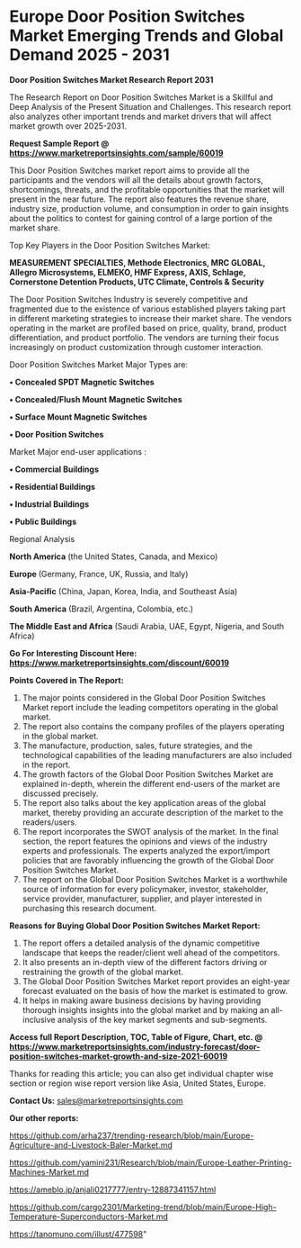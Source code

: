 # Europe Door Position Switches Market Emerging Trends and Global Demand 2025 - 2031

<strong>Door Position Switches Market Research Report 2031</strong>

The Research Report on Door Position Switches Market is a Skillful and Deep Analysis of the Present Situation and Challenges. This research report also analyzes other important trends and market drivers that will affect market growth over 2025-2031.

<strong>Request Sample Report @ <a href=https://www.marketreportsinsights.com/sample/60019>https://www.marketreportsinsights.com/sample/60019</a></strong>

This Door Position Switches market report aims to provide all the participants and the vendors will all the details about growth factors, shortcomings, threats, and the profitable opportunities that the market will present in the near future. The report also features the revenue share, industry size, production volume, and consumption in order to gain insights about the politics to contest for gaining control of a large portion of the market share.

Top Key Players in the Door Position Switches Market:

<strong>MEASUREMENT SPECIALTIES, Methode Electronics, MRC GLOBAL, Allegro Microsystems, ELMEKO, HMF Express, AXIS, Schlage, Cornerstone Detention Products, UTC Climate, Controls & Security</strong>

The Door Position Switches Industry is severely competitive and fragmented due to the existence of various established players taking part in different marketing strategies to increase their market share. The vendors operating in the market are profiled based on price, quality, brand, product differentiation, and product portfolio. The vendors are turning their focus increasingly on product customization through customer interaction.

Door Position Switches Market Major Types are:

<strong>• Concealed SPDT Magnetic Switches

• Concealed/Flush Mount Magnetic Switches

• Surface Mount Magnetic Switches

• Door Position Switches</strong>

Market Major end-user applications :

<strong>• Commercial Buildings

• Residential Buildings

• Industrial Buildings

• Public Buildings</strong>

Regional Analysis

</u><strong><b>North America</b></strong> (the United States, Canada, and Mexico)

<strong><b>Europe </b></strong>(Germany, France, UK, Russia, and Italy)

<strong><b>Asia-Pacific</b></strong> (China, Japan, Korea, India, and Southeast Asia)

<strong><b>South America</b></strong> (Brazil, Argentina, Colombia, etc.)

<strong><b>The Middle East and Africa</b></strong> (Saudi Arabia, UAE, Egypt, Nigeria, and South Africa)

<strong>Go For Interesting Discount Here: <a href=https://www.marketreportsinsights.com/discount/60019>https://www.marketreportsinsights.com/discount/60019</a></strong>

<strong>Points Covered in The Report:</strong>
<ol>
  <li>The major points considered in the Global Door Position Switches Market report include the leading competitors operating in the global market.</li>
  <li>The report also contains the company profiles of the players operating in the global market.</li>
  <li>The manufacture, production, sales, future strategies, and the technological capabilities of the leading manufacturers are also included in the report.</li>
  <li>The growth factors of the Global Door Position Switches Market are explained in-depth, wherein the different end-users of the market are discussed precisely.</li>
  <li>The report also talks about the key application areas of the global market, thereby providing an accurate description of the market to the readers/users.</li>
  <li>The report incorporates the SWOT analysis of the market. In the final section, the report features the opinions and views of the industry experts and professionals. The experts analyzed the export/import policies that are favorably influencing the growth of the Global Door Position Switches Market.</li>
  <li>The report on the Global Door Position Switches Market is a worthwhile source of information for every policymaker, investor, stakeholder, service provider, manufacturer, supplier, and player interested in purchasing this research document.</li>
</ol>
<strong>Reasons for Buying Global Door Position Switches Market Report:</strong>

<ol>
  <li>The report offers a detailed analysis of the dynamic competitive landscape that keeps the reader/client well ahead of the competitors.</li>
  <li>It also presents an in-depth view of the different factors driving or restraining the growth of the global market.</li>
  <li>The Global Door Position Switches Market report provides an eight-year forecast evaluated on the basis of how the market is estimated to grow.</li>
  <li>It helps in making aware business decisions by having providing thorough insights insights into the global market and by making an all-inclusive analysis of the key market segments and sub-segments.</li>
</ol>
<strong>Access full Report Description, TOC, Table of Figure, Chart, etc. @ <a href=https://www.marketreportsinsights.com/industry-forecast/door-position-switches-market-growth-and-size-2021-60019>https://www.marketreportsinsights.com/industry-forecast/door-position-switches-market-growth-and-size-2021-60019</a></strong>


Thanks for reading this article; you can also get individual chapter wise section or region wise report version like Asia, United States, Europe.

<strong>Contact Us:</strong>
sales@marketreportsinsights.com

<strong>Our other reports:</strong>

<a href=https://github.com/arha237/trending-research/blob/main/Europe-Agriculture-and-Livestock-Baler-Market.md>https://github.com/arha237/trending-research/blob/main/Europe-Agriculture-and-Livestock-Baler-Market.md</a>

<a href=https://github.com/yamini231/Research/blob/main/Europe-Leather-Printing-Machines-Market.md>https://github.com/yamini231/Research/blob/main/Europe-Leather-Printing-Machines-Market.md</a>

<a href=https://ameblo.jp/anjali0217777/entry-12887341157.html>https://ameblo.jp/anjali0217777/entry-12887341157.html</a>

<a href=https://github.com/cargo2301/Marketing-trend/blob/main/Europe-High-Temperature-Superconductors-Market.md>https://github.com/cargo2301/Marketing-trend/blob/main/Europe-High-Temperature-Superconductors-Market.md</a>

<a href=https://tanomuno.com/illust/477598>https://tanomuno.com/illust/477598</a>"
